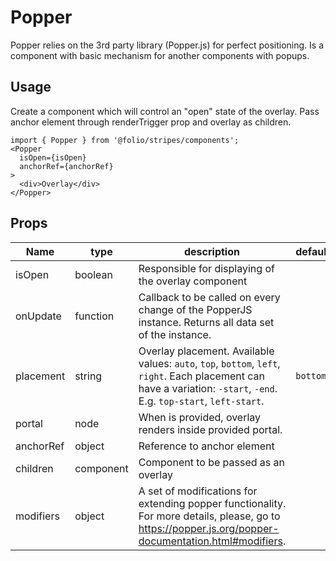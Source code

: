 # Popper

Popper relies on the 3rd party library (Popper.js) for perfect positioning.
Is a component with basic mechanism for another components with popups.


## Usage
Create a component which will control an "open" state of the overlay. Pass anchor element through renderTrigger prop and overlay as children.

```
import { Popper } from '@folio/stripes/components';
<Popper
  isOpen={isOpen}
  anchorRef={anchorRef}
>
  <div>Overlay</div>
</Popper>
```

## Props
Name | type | description | default | required
--- | --- | --- | --- | ---
isOpen | boolean | Responsible for displaying of the overlay component | | |
onUpdate | function | Callback to be called on every change of the PopperJS instance. Returns all data set of the instance. 
placement | string | Overlay placement. Available values: `auto`, `top`, `bottom`, `left`, `right`. Each placement can have a variation: `-start`, `-end`. E.g. `top-start`, `left-start`. | `bottom` | |
portal | node | When is provided, overlay renders inside provided portal. | | |
anchorRef | object | Reference to anchor element |  | yes |
children | component | Component to be passed as an overlay |  | yes |
modifiers | object | A set of modifications for extending popper functionality. For more details, please, go to https://popper.js.org/popper-documentation.html#modifiers. | | |
